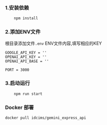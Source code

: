 

### 1.安装依赖

```javascript
	npm install
```

### 2.添加ENV文件
根目录添加文件`.env`
ENV文件内容,填写相应的KEY

```
GOOGLE_API_KEY = ''
OPENAI_API_KEY = ''
OPENAI_API_BASE = ''

PORT = 3000
```

### 3.启动运行
```javascript
	npm run start
```
### Docker 部署
```docker
docker pull idcims/gemini_express_api
```
